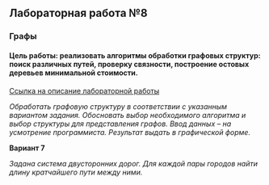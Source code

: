 ## Лабораторная работа №8
### Графы
#### Цель работы: реализовать алгоритмы обработки графовых структур: поиск различных путей, проверку связности, построение остовых деревьев минимальной стоимости.

[Ссылка на описание лабораторной работы](http://wwwcdl.bmstu.ru/iu7/book1/stage9.htm)

_Обработать графовую структуру в соответствии с указанным вариантом задания. Обосновать выбор необходимого алгоритма и выбор структуры для представления графов. Ввод данных – на усмотрение программиста. Результат выдать в графической форме._

**Вариант 7**

_Задана система двусторонних дорог. Для каждой пары городов найти длину кратчайшего пути между ними._
